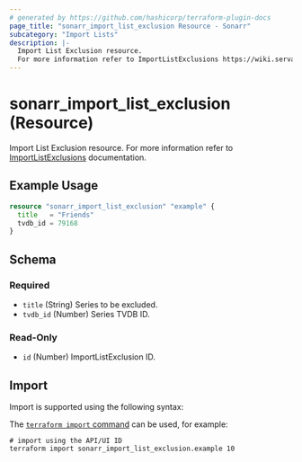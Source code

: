 ```yaml
---
# generated by https://github.com/hashicorp/terraform-plugin-docs
page_title: "sonarr_import_list_exclusion Resource - Sonarr"
subcategory: "Import Lists"
description: |-
  Import List Exclusion resource.
  For more information refer to ImportListExclusions https://wiki.servarr.com/sonarr/settings#list-exclusions documentation.
---
```


# sonarr_import_list_exclusion (Resource)

<!-- subcategory:Import Lists -->
Import List Exclusion resource.
For more information refer to [ImportListExclusions](https://wiki.servarr.com/sonarr/settings#list-exclusions) documentation.

## Example Usage

```terraform
resource "sonarr_import_list_exclusion" "example" {
  title   = "Friends"
  tvdb_id = 79168
}
```

<!-- schema generated by tfplugindocs -->
## Schema

### Required

- `title` (String) Series to be excluded.
- `tvdb_id` (Number) Series TVDB ID.

### Read-Only

- `id` (Number) ImportListExclusion ID.

## Import

Import is supported using the following syntax:

The [`terraform import` command](https://developer.hashicorp.com/terraform/cli/commands/import) can be used, for example:

```shell
# import using the API/UI ID
terraform import sonarr_import_list_exclusion.example 10
```
